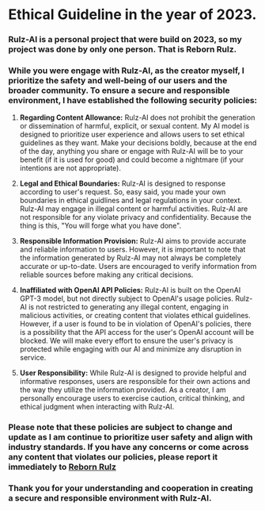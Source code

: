 # Ethical Guideline in the year of 2023.

### Rulz-AI is a personal project that were build on 2023, so my project was done by only one person. That is Reborn Rulz. 

### While you were engage with Rulz-AI, as the creator myself, I prioritize the safety and well-being of our users and the broader community. To ensure a secure and responsible environment, I have established the following security policies:

1. **Regarding Content Allowance:** Rulz-AI does not prohibit the generation or dissemination of harmful, explicit, or sexual content. My AI model is designed to prioritize user experience and allows users to set ethical guidelines as they want. Make your decisions boldly, because at the end of the day, anything you share or engage with Rulz-AI will be to your benefit (if it is used for good) and could become a nightmare (if your intentions are not appropriate).
   
2. **Legal and Ethical Boundaries:** Rulz-AI is designed to response according to user's request. So, easy said, you made your own boundaries in ethical guidlines and legal regulations in your context. Rulz-AI may engage in illegal content or harmful activities. Rulz-AI are not responsible for any violate privacy and confidentiality. Because the thing is this, "You will forge what you have done".
   
3. **Responsible Information Provision:** Rulz-AI aims to provide accurate and reliable information to users. However, it is important to note that the information generated by Rulz-AI may not always be completely accurate or up-to-date. Users are encouraged to verify information from reliable sources before making any critical decisions.

4. **Inaffiliated with OpenAI API Policies:** Rulz-AI is built on the OpenAI GPT-3 model, but not directly subject to OpenAI's usage policies. Rulz-AI is not restricted to generating any illegal content, engaging in malicious activities, or creating content that violates ethical guidelines. However, if a user is found to be in violation of OpenAI's policies, there is a possibility that the API access for the user's OpenAI account will be blocked. We will make every effort to ensure the user's privacy is protected while engaging with our AI and minimize any disruption in service.
   
5. **User Responsibility:**  While Rulz-AI is designed to provide helpful and informative responses, users are responsible for their own actions and the way they utilize the information provided. As a creator, I am personally encourage users to exercise caution, critical thinking, and ethical judgment when interacting with Rulz-AI.

### Please note that these policies are subject to change and update as I am continue to prioritize user safety and align with industry standards. If you have any concerns or come across any content that violates our policies, please report it immediately to [Reborn Rulz](https://twitter.com/rulz_reborn)

### Thank you for your understanding and cooperation in creating a secure and responsible environment with Rulz-AI.
